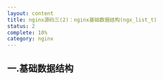 ```yaml
---
layout: content
title: nginx源码三(2)：nginx基础数据结构(ngx_list_t)
status: 2
complete: 10% 
category: nginx
---
```


## 一.基础数据结构





